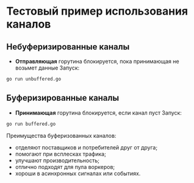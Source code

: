 # Тестовый пример использования каналов
## Небуферизированные каналы
- **Отправляющая** горутина блокируется, пока принимающая не возьмет данные
Запуск:
```bash
go run unbuffered.go 
```
## Буферизированные каналы
- **Принимающая** горутина блокируется, если канал пуст
Запуск:
```bash
go run buffered.go 
```

Преимущества буферизованных каналов:
 - отделяют поставщиков и потребителей друг от друга;
 - помогают при всплесках трафика;
 - улучшают производительность;
 - отлично подходят для пула воркеров;
 - хороши в асинхронных сигналах или событиях.